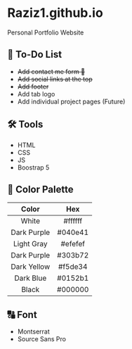 # Raziz1.github.io
Personal Portfolio Website

## 📃 To-Do List
* <s>Add contact me form 📧</s>
* <s>Add social links at the top</s>
* <s>Add footer</s>
* Add tab logo
* Add individual project pages (Future)

## 🛠️ Tools
* HTML
* CSS
* JS
* Boostrap 5

## 🎨 Color Palette
| Color  | Hex |
|  :---: |  :---: |
| White  | #ffffff  |
| Dark Purple  | #040e41  |
| Light Gray  | #efefef  |
| Dark Purple  | #303b72  |
| Dark Yellow  | #f5de34  |
| Dark Blue  | #0152b1  |
| Black  | #000000  |

## 🔠 Font
* Montserrat
* Source Sans Pro
